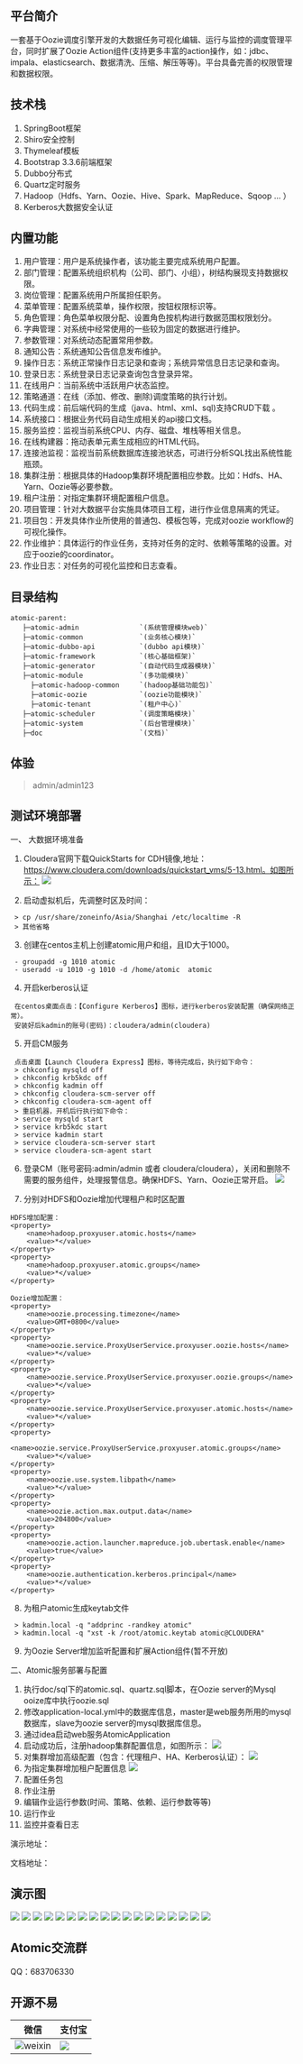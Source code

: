 ## 平台简介
一套基于Oozie调度引擎开发的大数据任务可视化编辑、运行与监控的调度管理平台，同时扩展了Oozie Action组件(支持更多丰富的action操作，如：jdbc、impala、elasticsearch、数据清洗、压缩、解压等等)。平台具备完善的权限管理和数据权限。


## 技术栈
1. SpringBoot框架
2. Shiro安全控制
3. Thymeleaf模板
4. Bootstrap 3.3.6前端框架
5. Dubbo分布式
6. Quartz定时服务
7. Hadoop（Hdfs、Yarn、Oozie、Hive、Spark、MapReduce、Sqoop ... ）
8. Kerberos大数据安全认证


## 内置功能
1.  用户管理：用户是系统操作者，该功能主要完成系统用户配置。
2.  部门管理：配置系统组织机构（公司、部门、小组），树结构展现支持数据权限。
3.  岗位管理：配置系统用户所属担任职务。
4.  菜单管理：配置系统菜单，操作权限，按钮权限标识等。
5.  角色管理：角色菜单权限分配、设置角色按机构进行数据范围权限划分。
6.  字典管理：对系统中经常使用的一些较为固定的数据进行维护。
7.  参数管理：对系统动态配置常用参数。
8.  通知公告：系统通知公告信息发布维护。
9.  操作日志：系统正常操作日志记录和查询；系统异常信息日志记录和查询。
10. 登录日志：系统登录日志记录查询包含登录异常。
11. 在线用户：当前系统中活跃用户状态监控。
12. 策略通道：在线（添加、修改、删除)调度策略的执行计划。
13. 代码生成：前后端代码的生成（java、html、xml、sql)支持CRUD下载 。
14. 系统接口：根据业务代码自动生成相关的api接口文档。
15. 服务监控：监视当前系统CPU、内存、磁盘、堆栈等相关信息。
16. 在线构建器：拖动表单元素生成相应的HTML代码。
17. 连接池监视：监视当前系统数据库连接池状态，可进行分析SQL找出系统性能瓶颈。
18. 集群注册：根据具体的Hadoop集群环境配置相应参数。比如：Hdfs、HA、Yarn、Oozie等必要参数。
19. 租户注册：对指定集群环境配置租户信息。
20. 项目管理：针对大数据平台实施具体项目工程，进行作业信息隔离的凭证。
21. 项目包：开发具体作业所使用的普通包、模板包等，完成对oozie workflow的可视化操作。
22. 作业维护：具体运行的作业任务，支持对任务的定时、依赖等策略的设置。对应于oozie的coordinator。
23. 作业日志：对任务的可视化监控和日志查看。

## 目录结构
```
atomic-parent:
   ├─atomic-admin               `(系统管理模块web)`
   ├─atomic-common              `(业务核心模块)`
   ├─atomic-dubbo-api           `(dubbo api模块)`
   ├─atomic-framework           `(核心基础框架)`
   ├─atomic-generator           `(自动代码生成器模块)`
   ├─atomic-module              `(多功能模块)`
     ├─atomic-hadoop-common     `(hadoop基础功能包)`
     ├─atomic-oozie             `(oozie功能模块)`
     ├─atomic-tenant            `(租户中心)`
   ├─atomic-scheduler           `(调度策略模块)`
   ├─atomic-system              `(后台管理模块)`
   ├─doc                        `(文档)`
```


## 体验
> admin/admin123  
> 

## 测试环境部署
一、 大数据环境准备
1. Cloudera官网下载QuickStarts for CDH镜像,地址：https://www.cloudera.com/downloads/quickstart_vms/5-13.html。如图所示：
![](doc/img/vm.jpg)

2. 启动虚拟机后，先调整时区及时间：
```
 > cp /usr/share/zoneinfo/Asia/Shanghai /etc/localtime -R
 > 其他省略
```

3. 创建在centos主机上创建atomic用户和组，且ID大于1000。
```
 - groupadd -g 1010 atomic
 - useradd -u 1010 -g 1010 -d /home/atomic  atomic 
```

4. 开启kerberos认证
```
 在centos桌面点击：【Configure Kerberos】图标，进行kerberos安装配置（确保网络正常）。
 安装好后kadmin的账号(密码)：cloudera/admin(cloudera)
```
5. 开启CM服务
```
 点击桌面【Launch Cloudera Express】图标，等待完成后，执行如下命令：
 > chkconfig mysqld off
 > chkconfig krb5kdc off
 > chkconfig kadmin off
 > chkconfig cloudera-scm-server off
 > chkconfig cloudera-scm-agent off
 > 重启机器，开机后行执行如下命令：
 > service mysqld start
 > service krb5kdc start
 > service kadmin start
 > service cloudera-scm-server start
 > service cloudera-scm-agent start
```
6. 登录CM（账号密码:admin/admin 或者 cloudera/cloudera），关闭和删除不需要的服务组件，处理报警信息。确保HDFS、Yarn、Oozie正常开启。
![](doc/img/cm.jpg)

7. 分别对HDFS和Oozie增加代理租户和时区配置
```
HDFS增加配置：
<property>
    <name>hadoop.proxyuser.atomic.hosts</name>
    <value>*</value>
</property>
<property>
    <name>hadoop.proxyuser.atomic.groups</name>
    <value>*</value>
</property>

Oozie增加配置：
<property>
    <name>oozie.processing.timezone</name>
    <value>GMT+0800</value>
</property>
<property>
    <name>oozie.service.ProxyUserService.proxyuser.oozie.hosts</name>
    <value>*</value>
</property>
<property>
    <name>oozie.service.ProxyUserService.proxyuser.oozie.groups</name>
    <value>*</value>
</property>
<property>
    <name>oozie.service.ProxyUserService.proxyuser.atomic.hosts</name>
    <value>*</value>
</property>
<property>
    <name>oozie.service.ProxyUserService.proxyuser.atomic.groups</name>
    <value>*</value>
</property>
<property>
    <name>oozie.use.system.libpath</name>
    <value>*</value>
</property>
<property>
    <name>oozie.action.max.output.data</name>
    <value>204800</value>
</property>
<property>
    <name>oozie.action.launcher.mapreduce.job.ubertask.enable</name>
    <value>true</value>
</property>
<property>
    <name>oozie.authentication.kerberos.principal</name>
    <value>*</value>
</property>
```

8. 为租户atomic生成keytab文件
```
 > kadmin.local -q "addprinc -randkey atomic"
 > kadmin.local -q "xst -k /root/atomic.keytab atomic@CLOUDERA"

```

9. 为Oozie Server增加监听配置和扩展Action组件(暂不开放)

二、Atomic服务部署与配置
1. 执行doc/sql下的atomic.sql、quartz.sql脚本，在Oozie server的Mysql ooize库中执行oozie.sql
2. 修改application-local.yml中的数据库信息，master是web服务所用的mysql数据库，slave为oozie server的mysql数据库信息。
3. 通过idea启动web服务AtomicApplication
4. 启动成功后，注册hadoop集群配置信息，如图所示：
![](doc/img/hadoopPlatform.jpg)
5. 对集群增加高级配置（包含：代理租户、HA、Kerberos认证）：
![](doc/img/editPlatform.jpg)
6. 为指定集群增加租户配置信息
![](doc/img/tenant.jpg)
7. 配置任务包
8. 作业注册
9. 编辑作业运行参数(时间、策略、依赖、运行参数等等)
10. 运行作业
11. 监控并查看日志

演示地址：

文档地址：

## 演示图
![](doc/img/login.jpg)
![](doc/img/main.jpg)
![](doc/img/user.jpg)
![](doc/img/menu.jpg)
![](doc/img/group.jpg)
![](doc/img/dept.jpg)
![](doc/img/dict.jpg)
![](doc/img/task.jpg)
![](doc/img/tenant.jpg)
![](doc/img/platform.jpg)
![](doc/img/package.jpg)
![](doc/img/design.jpg)
![](doc/img/action.jpg)
![](doc/img/waizer.jpg)
![](doc/img/project.jpg)
![](doc/img/role.jpg)
![](doc/img/log-table.jpg)
![](doc/img/view-log.jpg)

## Atomic交流群
QQ：683706330

## 开源不易
| 微信 | 支付宝 |
| ---- | ---- |
|![weixin](doc/img/weixin.jpg) | ![](doc/img/zhifubao.jpg)|


